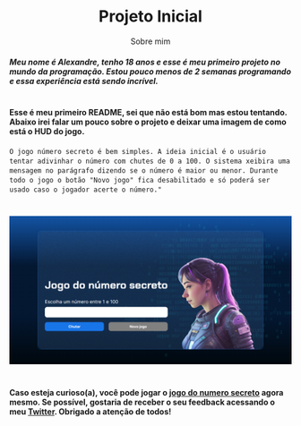 <h1 align="center"> Projeto Inicial </h1>
    <p align="center"> Sobre mim </p>

#### *Meu nome é Alexandre, tenho 18 anos e esse é meu primeiro projeto no mundo da programação. Estou pouco menos de 2 semanas programando e essa experiência está sendo incrível.*

# 

#### Esse é meu primeiro README, sei que não está bom mas estou tentando. Abaixo irei falar um pouco sobre o projeto e deixar uma imagem de como está o HUD do jogo. ####

`O jogo número secreto é bem simples. A ideia inicial é o usuário tentar adivinhar o número com chutes de 0 a 100. O sistema xeibira uma mensagem no parágrafo dizendo se o número é maior ou menor. Durante todo o jogo o botão "Novo jogo" fica desabilitado e só poderá ser usado caso o jogador acerte o número."`
#
![Alt text](image.png)
#
#### **Caso esteja curioso(a), você pode jogar o [jogo do numero secreto](https://jogo-do-numero-secreto-black-gamma.vercel.app/) agora mesmo. Se possível, gostaria de receber o seu feedback acessando o meu [Twitter](https://twitter.com/yo_niix). Obrigado a atenção de todos!**
